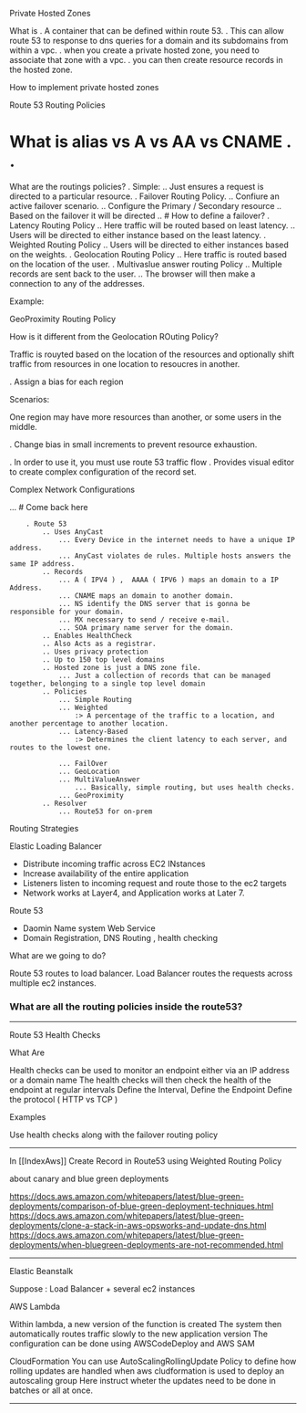 Private Hosted Zones

What is
. A container that can be defined within route 53.
. This can allow route 53 to response to dns queries for a domain and its subdomains from within a vpc.
. when you create a private hosted zone, you need to associate that zone with a vpc.
. you can then create resource records in the hosted zone.

How to implement private hosted zones

Route 53 Routing Policies

# What is alias vs A vs AA vs CNAME . .

What are the routings policies?
. Simple:
.. Just ensures a request is directed to a particular resource.
. Failover Routing Policy.
.. Confiure an active failover scenario.
.. Configure the Primary / Secondary resource
.. Based on the failover it will be directed
.. # How to define a failover?
. Latency Routing Policy
.. Here traffic will be routed based on least latency.
.. Users will be directed to either instance based on the least latency.
. Weighted Routing Policy
.. Users will be directed to either instances based on the weights.
. Geolocation Routing Policy
.. Here traffic is routed based on the location of the user.
. Multivaslue answer routing Policy
.. Multiple records are sent back to the user.
.. The browser will then make a connection to any of the addresses.

Example:

GeoProximity Routing Policy

How is it different from the Geolocation ROuting Policy?

Traffic is rouyted based on the location of the resources and optionally shift traffic from resources in one location to resoucres in another.

. Assign a bias for each region

Scenarios:

One region may have more resources than another, or some users in the middle.

. Change bias in small increments to prevent resource exhaustion.

. In order to use it, you must use route 53 traffic flow
. Provides visual editor to create complex configuration of the record set.

Complex Network Configurations

... # Come back here

```
    . Route 53
        .. Uses AnyCast
            ... Every Device in the internet needs to have a unique IP address.
            ... AnyCast violates de rules. Multiple hosts answers the same IP address.
        .. Records
            ... A ( IPV4 ) ,  AAAA ( IPV6 ) maps an domain to a IP Address.
            ... CNAME maps an domain to another domain.
            ... NS identify the DNS server that is gonna be responsible for your domain.
            ... MX necessary to send / receive e-mail.
            ... SOA primary name server for the domain. 
        .. Enables HealthCheck
        .. Also Acts as a registrar.
        .. Uses privacy protection
        .. Up to 150 top level domains
        .. Hosted zone is just a DNS zone file.
            ... Just a collection of records that can be managed together, belonging to a single top level domain
        .. Policies
            ... Simple Routing
            ... Weighted 
                :> A percentage of the traffic to a location, and another percentage to another location.
            ... Latency-Based
                :> Determines the client latency to each server, and routes to the lowest one.

            ... FailOver
            ... GeoLocation
            ... MultiValueAnswer
                ... Basically, simple routing, but uses health checks.
            ... GeoProximity
        .. Resolver
            ... Route53 for on-prem
```

Routing Strategies

Elastic Loading Balancer

- Distribute incoming traffic across EC2 INstances
- Increase availability of the entire application
- Listeners listen to incoming request and route those to the ec2 targets
- Network works at Layer4, and Application works at Later 7.

Route 53

- Daomin Name system Web Service
- Domain Registration, DNS Routing , health checking

What are we going to do?

Route 53 routes to load balancer.
Load Balancer routes the requests across multiple ec2 instances.

### What are all the routing policies inside the route53?

___

Route 53 Health Checks

What Are

Health checks can be used to monitor an endpoint either via an IP address or a domain name
The health checks will then check the health of the endpoint at regular intervals
Define the Interval,
Define the Endpoint
Define the protocol ( HTTP vs TCP )

Examples

Use health checks along with the failover routing policy

___

In \[\[IndexAws]]
Create Record in Route53 using Weighted Routing Policy

about canary and blue green deployments

<https://docs.aws.amazon.com/whitepapers/latest/blue-green-deployments/comparison-of-blue-green-deployment-techniques.html>
<https://docs.aws.amazon.com/whitepapers/latest/blue-green-deployments/clone-a-stack-in-aws-opsworks-and-update-dns.html>
<https://docs.aws.amazon.com/whitepapers/latest/blue-green-deployments/when-bluegreen-deployments-are-not-recommended.html>

___

Elastic Beanstalk

Suppose : Load Balancer + several ec2 instances

AWS Lambda

Within lambda, a new version of the function is created
The system then automatically routes traffic slowly to the new application version
The configuration can be done using AWSCodeDeploy and AWS SAM

CloudFormation
You can use AutoScalingRollingUpdate Policy to define how rolling updates are handled when aws cludformation is used to deploy an autoscaling group
Here instruct wheter the updates need to be done in batches or all at once.

___
